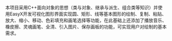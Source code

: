 
本项目采用C++面向对象的思想（类与对象、继承与派生、组合类等知识）并使用EasyX开发可视化图形界面实现圆、矩形、线等基本图形的绘制、复制、粘贴、放大、缩小、移动、色彩填充和画笔选择等功能，在此基础上还添加了播放音乐、橡皮擦、灵魂画笔、全清、引入图片、保存画板的功能，可实现用户对绘制的基本需求。

